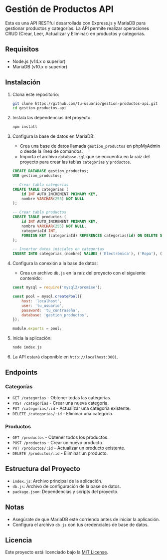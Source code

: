 # Gestión de Productos API

Esta es una API RESTful desarrollada con Express.js y MariaDB para gestionar productos y categorías. La API permite realizar operaciones CRUD (Crear, Leer, Actualizar y Eliminar) en productos y categorías.

## Requisitos

- Node.js (v14.x o superior)
- MariaDB (v10.x o superior)

## Instalación

1. Clona este repositorio:

    ```bash
    git clone https://github.com/tu-usuario/gestion-productos-api.git
    cd gestion-productos-api
    ```

2. Instala las dependencias del proyecto:

    ```bash
    npm install
    ```

3. Configura la base de datos en MariaDB:

    - Crea una base de datos llamada `gestion_productos` en phpMyAdmin o desde la línea de comandos.
    - Importa el archivo `database.sql` que se encuentra en la raíz del proyecto para crear las tablas `categorias` y `productos`.

    ```sql
    CREATE DATABASE gestion_productos;
    USE gestion_productos;

    -- Crear tabla categorias
    CREATE TABLE categorias (
        id INT AUTO_INCREMENT PRIMARY KEY,
        nombre VARCHAR(255) NOT NULL
    );

    -- Crear tabla productos
    CREATE TABLE productos (
        id INT AUTO_INCREMENT PRIMARY KEY,
        nombre VARCHAR(255) NOT NULL,
        categoriaId INT,
        FOREIGN KEY (categoriaId) REFERENCES categorias(id) ON DELETE SET NULL
    );

    -- Insertar datos iniciales en categorias
    INSERT INTO categorias (nombre) VALUES ('Electrónica'), ('Ropa'), ('Alimentos');
    ```

4. Configura la conexión a la base de datos:

    - Crea un archivo `db.js` en la raíz del proyecto con el siguiente contenido:

    ```javascript
    const mysql = require('mysql2/promise');

    const pool = mysql.createPool({
        host: 'localhost',
        user: 'tu_usuario',
        password: 'tu_contraseña',
        database: 'gestion_productos',
    });

    module.exports = pool;
    ```

5. Inicia la aplicación:

    ```bash
    node index.js
    ```

6. La API estará disponible en `http://localhost:3001`.

## Endpoints

### Categorías

- `GET /categorias` - Obtener todas las categorías.
- `POST /categorias` - Crear una nueva categoría.
- `PUT /categorias/:id` - Actualizar una categoría existente.
- `DELETE /categorias/:id` - Eliminar una categoría.

### Productos

- `GET /productos` - Obtener todos los productos.
- `POST /productos` - Crear un nuevo producto.
- `PUT /productos/:id` - Actualizar un producto existente.
- `DELETE /productos/:id` - Eliminar un producto.

## Estructura del Proyecto

- `index.js`: Archivo principal de la aplicación.
- `db.js`: Archivo de configuración de la base de datos.
- `package.json`: Dependencias y scripts del proyecto.

## Notas

- Asegúrate de que MariaDB esté corriendo antes de iniciar la aplicación.
- Configura el archivo `db.js` con tus credenciales de base de datos.

## Licencia

Este proyecto está licenciado bajo la [MIT License](LICENSE).
